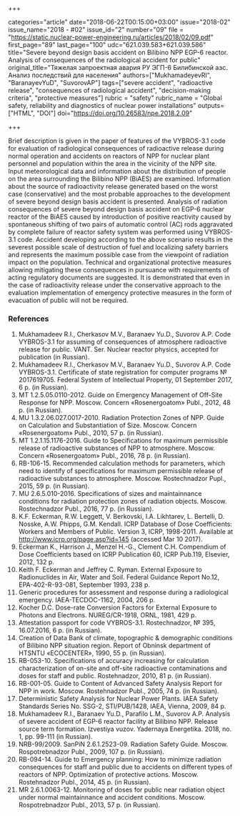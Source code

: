 +++

categories="article"
date="2018-06-22T00:15:00+03:00"
issue="2018-02"
issue_name="2018 - #02"
issue_id="2"
number="09"
file = "https://static.nuclear-power-engineering.ru/articles/2018/02/09.pdf"
first_page="89"
last_page="100"
udc="621.039.583+621.039.586"
title="Severe beyond design basis accident on Bilibino NPP EGP-6 reactor. Analysis of consequences of the radiological accident for public"
original_title="Тяжелая запроектная авария РУ ЭГП-6 Билибинской аэс. Анализ последствий для населения"
authors=["MukhamadeyevRI", "BaranayevYuD", "SuvorovAP"]
tags=["severe accident", "radioactive release", "consequences of radiological accident", "decision-making criteria", "protective measures"]
rubric = "safety"
rubric_name = "Global safety, reliability and diagnostics of nuclear power installations"
outputs=["HTML", "DOI"]
doi="https://doi.org/10.26583/npe.2018.2.09"

+++

Brief description is given in the paper of features of the VYBROS-3.1 code for evaluation of radiological consequences of radioactive release during normal operation and accidents on reactors of NPP for nuclear plant personnel and population within the area in the vicinity of the NPP site. Input meteorological data and information about the distribution of people on the area surrounding the Bilibino NPP (BiAES) are examined. Information about the source of radioactivity release generated based on the worst case (conservative) and the most probable approaches to the development of severe beyond design basis accident is presented. Analysis of radiation consequences of severe beyond design basis accident on EGP-6 nuclear reactor of the BiAES caused by introduction of positive reactivity caused by spontaneous shifting of two pairs of automatic control (AC) rods aggravated by complete failure of reactor safety system was performed using VYBROS-3.1 code. Accident developing according to the above scenario results in the severest possible scale of destruction of fuel and localizing safety barriers and represents the maximum possible case from the viewpoint of radiation impact on the population. Technical and organizational protective measures allowing mitigating these consequences in pursuance with requirements of acting regulatory documents are suggested. It is demonstrated that even in the case of radioactivity release under the conservative approach to the evaluation implementation of emergency protective measures in the form of evacuation of public will not be required.

### References

1. Mukhamadeev R.I., Cherkasov M.V., Baranaev Yu.D., Suvorov A.P. Code VYBROS-3.1 for assuming of consequences of atmosphere radioactive release for public. VANT. Ser. Nuclear reactor physics, accepted for publication (in Russian).
2. Mukhamadeev R.I., Cherkasov M.V., Baranaev Yu.D., Suvorov A.P. Code VYBROS-3.1. Certificate of state registration for computer programs № 2017619705. Federal System of Intellectual Property, 01 September 2017, 6 p. (in Russian).
3. МТ 1.2.5.05.0110-2012. Guide on Emergency Management of Off-Site Response for NPP. Moscow. Concern «Rosenergoatom» Publ., 2012, 48 p. (in Russian).
4. МU 1.3.2.06.027.0017-2010. Radiation Protection Zones of NPP. Guide on Calculation and Substantiation of Size. Moscow. Concern «Rosenergoatom» Publ., 2010, 57 p. (in Russian).
5. МТ 1.2.1.15.1176-2016. Guide to Specifications for maximum permissible release of radioactive substances of NPP to atmosphere. Moscow. Concern «Rosenergoatom» Publ., 2016, 78 p. (in Russian).
6. RB-106-15. Recommended calculation methods for parameters, which need to identify of specifications for maximum permissible release of radioactive substances to atmosphere. Moscow. Rostechnadzor Pupl., 2015, 59 p. (in Russian).
7. МU 2.6.5.010-2016. Specifications of sizes and maintainnance conditions for radiation protection zones of radiation objects. Moscow. Rostechnadzor Publ., 2016, 77 p. (in Russian).
8. K.F. Eckerman, R.W. Leggett, V. Berkovski, I.A. Likhtarev, L. Bertelli, D. Nosske, A.W. Phipps, G.M. Kendall. ICRP Database of Dose Coefficients: Workers and Members of Public. Version 3, ICRP, 1998-2011. Available at http://www.icrp.org/page.asp?id=145 (accessed Mar 10 2017).
9. Eckerman K., Harrison J., Menzel H.-G., Clement C.H. Compendium of Dose Coefficients based on ICRP Publication 60, ICRP Pub.119, Elsevier, 2012, 132 p.
10. Keith F. Eckerman and Jeffrey C. Ryman. External Exposure to Radionuclides in Air, Water and Soil. Federal Guidance Report No.12, EPA-402-R-93-081, September 1993, 238 p.
11. Generic procedures for assessment and response during a radiological emergency. IAEA-TECDOC-1162, 2004, 206 p.
12. Kocher D.C. Dose-rate Conversion Factors for External Exposure to Photons and Electrons. NUREG/CR-1918, ORNL, 1981, 429 p.
13. Attestation passport for code VYBROS-3.1. Rostechnadzor, № 395, 16.07.2016, 6 p. (in Russian).
14. Creation of Data Bank of climate, topographic & demographic conditions of Bilibino NPP situation region. Report of Obninsk department of HTSNTU «ECOCENTER», 1990, 55 p. (in Russian).
15. RB-053-10. Specifications of accuracy increasing for calculation characterization of on-site and off-site radioactive contaminations and doses for staff and public. Rostehnadzor, 2010, 81 p. (in Russian).
16. RB-001-05. Guide to Content of Advanced Safety Analysis Report for NPP in work. Moscow. Rostehnadzor Publ., 2005, 74 p. (in Russian).
17. Deterministic Safety Analysis for Nuclear Power Plants. IAEA Safety Standards Series No. SSG-2, STI/PUB/1428, IAEA, Vienna, 2009, 84 p.
18. Mukhamadeev R.I., Baranaev Yu.D., Parafilo L.M., Suvorov A.P. Analysis of severe accident of EGP-6 reactor facility at Bilibino NPP. Release source term formation. Izvestiya vuzov. Yadernaya Energetika. 2018, no. 1, pp. 99-111 (in Russian).
19. NRB-99/2009. SanPiN 2.6.1.2523-09. Radiation Safety Guide. Moscow. Rospotrebnadzor Publ., 2009, 107 p. (in Russian).
20. RB-094-14. Guide to Emergency planning: How to minimize radiation consequences for staff and public due to accidents on different types of reactors of NPP. Optimization of protective actions. Moscow. Rostehnadzor Publ., 2014, 45 p. (in Russian).
21. MR 2.6.1.0063-12. Monitoring of doses for public near radiation object under normal maintainnance and accident conditions. Moscow. Rospotrebnadzor Publ., 2013, 57 p. (in Russian).